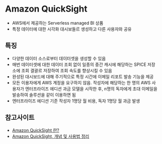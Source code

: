# Amazon QuickSight
- AWS에서 제공하는 Serverless managed BI 상품
- 특정 데이터에 대한 시각화 대시보들르 생성하고 다른 사용자와 공유


## 특징
- 다양한 데이터 소스로부터 데이터셋을 생성할 수 있음
- 매번 데이터셋에 대한 데이터 조회 없이 일종의 중간 캐시에 해당하는 SPICE 저장소에 조회 결괄르 저장하여 조회 속도를 향상시킬 수 있음
- 완성된 대시보드에 대해 주기적으로 특정 시간에 이메일 리포트 발송 기능을 제공
- 모든 이용자에게 AWS 계정을 요구하지 않음. 작성자에 해당하는 한 명의 AWS 사용자가 엔터프라이즈 에디션 과금 모델을 시작한 후, n명의 독자에게 초대 이메일을 발송하여 솔루션을 같이 이용하면 됨
- 엔터프라이즈 에디션 기준 작성자 1명당 월 비용, 독자 1명당 월 과금 발생

## 참고사이트
- [Amazon QuickSight 란?](https://velog.io/@parkksss/Amazon-QuickSight)
- [Amazon QuickSight, 개념 및 사용법 정리](https://jsonobject.tistory.com/546)